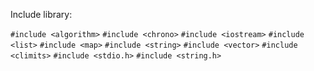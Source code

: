 Include library:

`#include <algorithm>`
`#include <chrono>`
`#include <iostream>`
`#include <list>`
`#include <map>`
`#include <string>`
`#include <vector>`
`#include <climits>`
`#include <stdio.h>`
`#include <string.h>`
